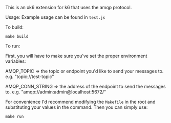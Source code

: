 This is an xk6 extension for k6 that uses the amqp protocol.

Usage:
Example usage can be found in `test.js`

To build:

`make build`

To run:

First, you will have to make sure you've set the proper environment variables:

AMQP_TOPIC => the topic or endpoint you'd like to send your messages to.
e.g. "topic://test-topic"

AMQP_CONN_STRING => the address of the endpoint to send the messages to.
e.g. "amqp://admin:admin@localhost:5672/" 

For convenience I'd recommend modifying the `Makefile` in the root and substituting
your values in the command. Then you can simply use:

`make run`
